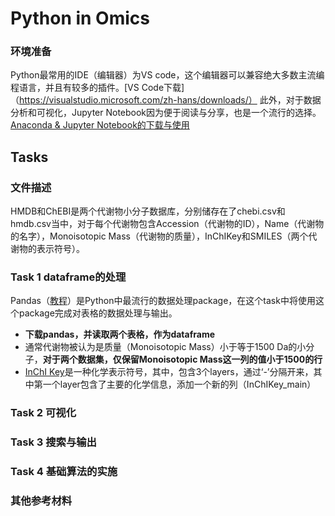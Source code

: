 # Python in Omics
### 环境准备
Python最常用的IDE（编辑器）为VS code，这个编辑器可以兼容绝大多数主流编程语言，并且有较多的插件。[VS Code下载]（https://visualstudio.microsoft.com/zh-hans/downloads/）
此外，对于数据分析和可视化，Jupyter Notebook因为便于阅读与分享，也是一个流行的选择。[Anaconda & Jupyter Notebook的下载与使用](https://zhuanlan.zhihu.com/p/228114733)

## Tasks
### 文件描述
HMDB和ChEBI是两个代谢物小分子数据库，分别储存在了chebi.csv和hmdb.csv当中，对于每个代谢物包含Accession（代谢物的ID），Name（代谢物的名字），Monoisotopic Mass（代谢物的质量），InChIKey和SMILES（两个代谢物的表示符号）。
### Task 1 dataframe的处理
Pandas（[教程](https://www.runoob.com/pandas/pandas-tutorial.html)）是Python中最流行的数据处理package，在这个task中将使用这个package完成对表格的数据处理与输出。
* **下载pandas，并读取两个表格，作为dataframe**
* 通常代谢物被认为是质量（Monoisotopic Mass）小于等于1500 Da的小分子，**对于两个数据集，仅保留Monoisotopic Mass这一列的值小于1500的行**
* [InChI Key](https://www.inchi-trust.org)是一种化学表示符号，其中，包含3个layers，通过‘-’分隔开来，其中第一个layer包含了主要的化学信息，添加一个新的列（InChIKey_main）

### Task 2 可视化
### Task 3 搜索与输出
### Task 4 基础算法的实施

### 其他参考材料
